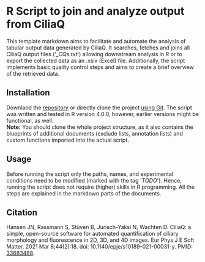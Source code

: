 # R Script to join and analyze output from CiliaQ

This template markdown aims to facilitate and automate the analysis of tabular output data generated by CiliaQ. It searches, fetches and joins all CiliaQ output files ('*_CQs.txt*') allowing downstream analysis in R or to export the collected data as an .xslx (Excel) file. Additionally, the script implements basic quality control steps and aims to create a brief overview of the retrieved data.

## Installation
Downlaod the [repository](https://github.com/sRassmann/ciliaQ-analysis/archive/master.zip) or directly clone the project [using Git](https://happygitwithr.com/rstudio-git-github.html). The script was written and tested in R version 4.0.0, however, earlier versions might be functional, as well.  
__Note:__ You should clone the whole project structure, as it also contains the blueprints of additional documents (exclude lists, annotation lists) and custom functions imported into the actual script.

## Usage
Before running the script only the paths, names, and experimental conditions need to be modified (marked with the tag '*TODO*'). Hence, running the script does not require (higher) skills in R programming. All the steps are explained in the markdown parts of the documents.

## Citation
Hansen JN, Rassmann S, Stüven B, Jurisch-Yaksi N, Wachten D. CiliaQ: a simple, open-source software for automated quantification of ciliary morphology and fluorescence in 2D, 3D, and 4D images. Eur Phys J E Soft Matter. 2021 Mar 8;44(2):18. doi: 10.1140/epje/s10189-021-00031-y. PMID: [33683488](https://pubmed.ncbi.nlm.nih.gov/33683488/).
